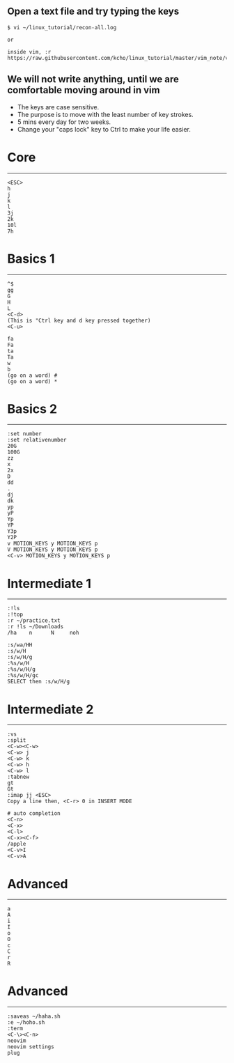 Open a text file and try typing the keys
----------------------------------------

```
$ vi ~/linux_tutorial/recon-all.log

or

inside vim, :r https://raw.githubusercontent.com/kcho/linux_tutorial/master/vim_note/vim_note.md
```


## We will not write anything, until we are comfortable moving around in vim

- The keys are case sensitive.
- The purpose is to move with the least number of key strokes.
- 5 mins every day for two weeks.
- Change your "caps lock" key to Ctrl to make your life easier.


# Core
---
```
<ESC>
h
j
k
l
3j
2k
10l
7h
```

# Basics 1
---
```
^$
gg
G
H
L
<C-d>
(This is "Ctrl key and d key pressed together)
<C-u>

fa
Fa
ta
Ta
w
b
(go on a word) #
(go on a word) *
```

# Basics 2
---
```
:set number
:set relativenumber
20G
100G
zz
x
2x
D
dd
.
dj
dk
yp
yP
Yp
YP
Y3p
Y2P
v MOTION_KEYS y MOTION_KEYS p
V MOTION_KEYS y MOTION_KEYS p
<C-v> MOTION_KEYS y MOTION_KEYS p
```

# Intermediate 1
---
```
:!ls
:!top
:r ~/practice.txt
:r !ls ~/Downloads
/ha    n      N     noh

:s/wa/HH
:s/w/H
:s/w/H/g
:%s/w/H
:%s/w/H/g
:%s/w/H/gc
SELECT then :s/w/H/g
```


# Intermediate 2
---
```
:vs
:split
<C-w><C-w>
<C-w> j
<C-w> k
<C-w> h
<C-w> l
:tabnew
gt
Gt
:imap jj <ESC>
Copy a line then, <C-r> 0 in INSERT MODE

# auto completion
<C-n> 
<C-x> 
<C-l>
<C-x><C-f>
/apple
<C-v>I
<C-v>A
```

# Advanced
---
```
a
A
i
I
o
O
c
C
r
R
```


# Advanced
---
```
:saveas ~/haha.sh
:e ~/hoho.sh
:term
<C-\><C-n>
neovim
neovim settings
plug
```
